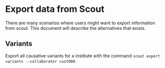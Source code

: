 # Export data from Scout

There are many scenarios where users might want to export information from scout.
This document will describe the alternatives that exists.

## Variants

Export all causative variants for a institute with the command `scout export variants --collaborator cust000`.

 